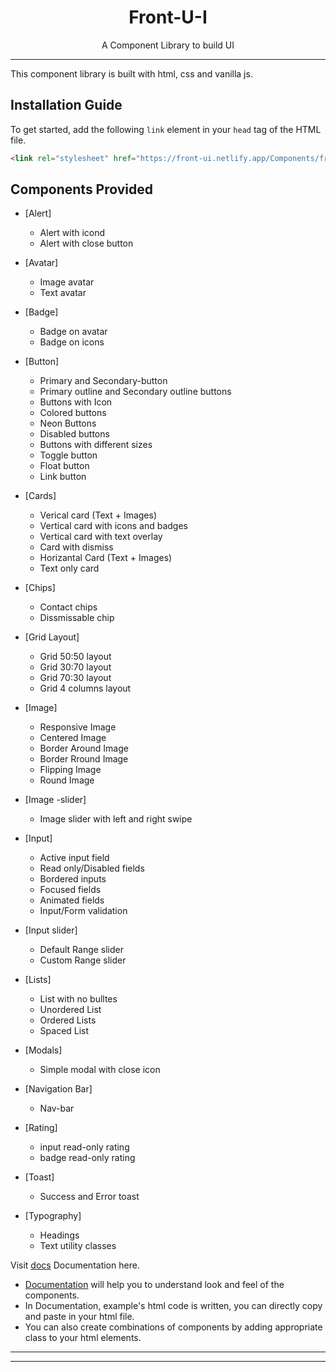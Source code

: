 

<h1 align="center" font-weight: bold"> Front-U-I</h1>

<p align="center">A Component Library to build UI</p>

---
This component library is built with html, css and vanilla js.

## Installation Guide

 To get started, add the following `link` element in your `head` tag of the HTML file.

```html
<link rel="stylesheet" href="https://front-ui.netlify.app/Components/front-u-i.css" />
```

## Components  Provided

- [Alert]

  - Alert with icond
  - Alert with close button
  
- [Avatar]

  - Image avatar
  - Text avatar

- [Badge]

  - Badge on avatar
  - Badge on icons

- [Button]

   - Primary and Secondary-button
   - Primary outline and Secondary outline buttons
   - Buttons with Icon
   - Colored buttons
   - Neon Buttons
   - Disabled buttons
   - Buttons with different sizes
   - Toggle button
   - Float button
   - Link button

- [Cards]

  
  - Verical card (Text + Images)
  - Vertical card with icons and badges
  - Vertical card with text overlay 
  - Card with dismiss
  - Horizantal Card (Text + Images)
  - Text only card
 
 - [Chips]
   
   - Contact chips
   - Dissmissable chip
   
 - [Grid Layout]
 
   - Grid 50:50 layout
   - Grid 30:70 layout
   - Grid 70:30 layout
   - Grid 4 columns layout
   

- [Image]

  - Responsive Image
  - Centered Image
  - Border Around Image
  - Border Rround Image
  - Flipping Image
  - Round Image
  
- [Image -slider]

   - Image slider with left and right swipe

- [Input]

  - Active input field
  - Read only/Disabled fields
  - Bordered inputs
  - Focused fields
  - Animated fields
  - Input/Form validation
  
- [Input slider]
  
    - Default Range slider
    - Custom Range slider
    
- [Lists]

  - List with no bulltes
  - Unordered List
  - Ordered Lists
  - Spaced List
  
- [Modals]

   - Simple modal with close icon
   
- [Navigation Bar]
  
   - Nav-bar
   
- [Rating]
  
   - input read-only rating
   - badge read-only rating

- [Toast]

  - Success and Error toast


- [Typography]

  - Headings
  - Text utility classes
  
Visit [docs](https://front-ui.netlify.app/docs.html) Documentation here.
- [Documentation](https://front-ui.netlify.app/docs.html) will help you to understand look and feel of the components.
- In Documentation, example's html code is written, you can directly copy and paste in your html file.
- You can also create combinations of components by adding appropriate class to your html elements.
---
---
